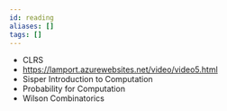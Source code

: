 ```yaml
---
id: reading
aliases: []
tags: []
---
```



- CLRS
- https://lamport.azurewebsites.net/video/video5.html
- Sisper Introduction to Computation
- Probability for Computation
- Wilson Combinatorics

